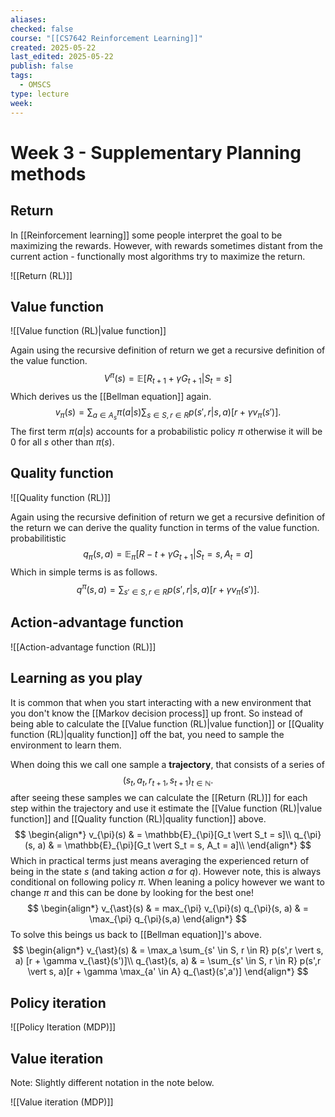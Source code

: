 ```yaml
---
aliases: 
checked: false
course: "[[CS7642 Reinforcement Learning]]"
created: 2025-05-22
last_edited: 2025-05-22
publish: false
tags:
  - OMSCS
type: lecture
week:
---
```

# Week 3 - Supplementary Planning methods

## Return

In [[Reinforcement learning]] some people interpret the goal to be maximizing the rewards. However, with rewards sometimes distant from the current action - functionally most algorithms try to maximize the return.

![[Return (RL)]]

## Value function

![[Value function (RL)|value function]]

Again using the recursive definition of return we get a recursive definition of the value function.
$$
V^{\pi}(s) = \mathbb{E}[R_{t+1} + \gamma G_{t+1} \vert S_t = s]
$$
Which derives us the [[Bellman equation]] again.
$$
v_{\pi}(s) = \sum_{a \in A_s} \pi(a \vert s) \sum_{s \in S, r \in R}p(s', r \vert s, a)[r + \gamma v_{\pi}(s')].
$$
The first term $\pi(a \vert s)$ accounts for a probabilistic policy $\pi$ otherwise it will be 0 for all $s$ other than $\pi(s)$.

## Quality function

![[Quality function (RL)]]

Again using the recursive definition of return we get a recursive definition of the return we can derive the quality function in terms of the value function.
probabilitistic
$$
q_{\pi}(s, a) = \mathbb{E}_{\pi}[R-t + \gamma G_{t+1} \vert S_t = s, A_t = a]
$$
Which in simple terms is as follows.
$$
q^{\pi}(s,a) = \sum_{s' \in S, r \in R} p(s', r \vert s, a)[r + \gamma v_{\pi}(s')].
$$
## Action-advantage function

![[Action-advantage function (RL)]]

## Learning as you play

It is common that when you start interacting with a new environment that you don't know the [[Markov decision process]] up front. So instead of being able to calculate the [[Value function (RL)|value function]] or [[Quality function (RL)|quality function]] off the bat, you need to sample the environment to learn them.

When doing this we call one sample a **trajectory**, that consists of a series of
$$
(s_t, a_{t}, r_{t+1}, s_{t+1})_{t \in \mathbb{N}}.
$$
after seeing these samples we can calculate the [[Return (RL)]] for each step within the trajectory and use it estimate the [[Value function (RL)|value function]] and [[Quality function (RL)|quality function]] above.
$$
\begin{align*}
v_{\pi}(s) & = \mathbb{E}_{\pi}[G_t \vert S_t = s]\\
q_{\pi}(s, a) & = \mathbb{E}_{\pi}[G_t \vert S_t = s, A_t = a]\\
\end{align*}
$$
Which in practical terms just means averaging the experienced return of being in the state $s$ (and taking action $a$ for $q$). However note, this is always conditional on following policy $\pi$. When leaning a policy however we want to change $\pi$ and this can be done by looking for the best one!
$$
\begin{align*}
v_{\ast}(s) & = max_{\pi} v_{\pi}(s)
q_{\pi}(s, a) & = \max_{\pi} q_{\pi}(s,a)
\end{align*}
$$
To solve this beings us back to [[Bellman equation]]'s above.
$$
\begin{align*}
v_{\ast}(s) & = \max_a \sum_{s' \in S, r \in R} p(s',r \vert s, a) [r + \gamma v_{\ast}(s')]\\
q_{\ast}(s, a) & = \sum_{s' \in S, r \in R} p(s',r \vert s, a)[r + \gamma \max_{a' \in A} q_{\ast}(s',a')]
\end{align*}
$$
## Policy iteration

![[Policy Iteration (MDP)]]

## Value iteration

Note: Slightly different notation in the note below.

![[Value iteration (MDP)]]